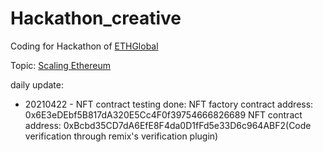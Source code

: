 # Hackathon_creative

Coding for Hackathon of [ETHGlobal](https://ethglobal.co/)

Topic: [Scaling Ethereum](https://scaling.ethglobal.co/)


daily update:

- 20210422 - NFT contract testing done:
NFT factory contract address: 0x6E3eDEbf5B817dA320E5Cc4F0f39754666826689
NFT contract address: 0xBcbd35CD7dA6EfE8F4da0D1fFd5e33D6c964ABF2(Code verification through remix's verification plugin)
